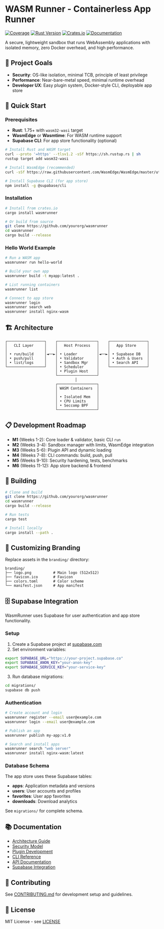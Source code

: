 
# WASM Runner - Containerless App Runner


[![Coverage](https://codecov.io/gh/yourorg/wasmrunner/branch/main/graph/badge.svg)](https://codecov.io/gh/yourorg/wasmrunner)
[![Rust Version](https://img.shields.io/badge/rust-1.75+-blue.svg)](https://www.rust-lang.org)
[![Crates.io](https://img.shields.io/crates/v/wasmrunner.svg)](https://crates.io/crates/wasmrunner)
[![Documentation](https://docs.rs/wasmrunner/badge.svg)](https://docs.rs/wasmrunner)

A secure, lightweight sandbox that runs WebAssembly applications with isolated memory, zero Docker overhead, and high performance.

## 🎯 Project Goals

- **Security**: OS-like isolation, minimal TCB, principle of least privilege
- **Performance**: Near-bare-metal speed, minimal runtime overhead  
- **Developer UX**: Easy plugin system, Docker-style CLI, deployable app store

## 🚀 Quick Start

### Prerequisites

- **Rust**: 1.75+ with `wasm32-wasi` target
- **WasmEdge** or **Wasmtime**: For WASM runtime support
- **Supabase CLI**: For app store functionality (optional)

```bash
# Install Rust and WASM target
curl --proto '=https' --tlsv1.2 -sSf https://sh.rustup.rs | sh
rustup target add wasm32-wasi

# Install WasmEdge (recommended)
curl -sSf https://raw.githubusercontent.com/WasmEdge/WasmEdge/master/utils/install.sh | bash

# Install Supabase CLI (for app store)
npm install -g @supabase/cli
```

### Installation

```bash
# Install from crates.io
cargo install wasmrunner

# Or build from source
git clone https://github.com/yourorg/wasmrunner
cd wasmrunner
cargo build --release
```

### Hello World Example

```bash
# Run a WASM app
wasmrunner run hello-world

# Build your own app
wasmrunner build -t myapp:latest .

# List running containers
wasmrunner list

# Connect to app store
wasmrunner login
wasmrunner search web
wasmrunner install nginx-wasm
```

## 🏗️ Architecture

```
┌─────────────────┐    ┌──────────────────┐    ┌─────────────────┐
│   CLI Layer     │    │   Host Process   │    │   App Store     │
│                 │    │                  │    │                 │
│ • run/build     │◄──►│ • Loader         │◄──►│ • Supabase DB   │
│ • push/pull     │    │ • Validator      │    │ • Auth & Users  │
│ • list/logs     │    │ • Sandbox Mgr    │    │ • Search API    │
└─────────────────┘    │ • Scheduler      │    └─────────────────┘
                       │ • Plugin Host    │
                       └──────────────────┘
                                │
                       ┌──────────────────┐
                       │ WASM Containers  │
                       │                  │
                       │ • Isolated Mem   │
                       │ • CPU Limits     │
                       │ • Seccomp BPF    │
                       └──────────────────┘
```

## 📋 Development Roadmap

- **M1** (Weeks 1-2): Core loader & validator, basic CLI `run`
- **M2** (Weeks 3-4): Sandbox manager with limits, WasmEdge integration
- **M3** (Weeks 5-6): Plugin API and dynamic loading
- **M4** (Weeks 7-8): CLI commands: build, push, pull
- **M5** (Weeks 9-10): Security hardening, tests, benchmarks
- **M6** (Weeks 11-12): App store backend & frontend

## 🔧 Building

```bash
# Clone and build
git clone https://github.com/yourorg/wasmrunner
cd wasmrunner
cargo build --release

# Run tests
cargo test

# Install locally
cargo install --path .
```

## 🎨 Customizing Branding

Replace assets in the `branding/` directory:

```
branding/
├── logo.png          # Main logo (512x512)
├── favicon.ico       # Favicon
├── colors.toml       # Color scheme
└── manifest.json     # App manifest
```

## 🗄️ Supabase Integration

WasmRunner uses Supabase for user authentication and app store functionality.

### Setup

1. Create a Supabase project at [supabase.com](https://supabase.com)
2. Set environment variables:

```bash
export SUPABASE_URL="https://your-project.supabase.co"
export SUPABASE_ANON_KEY="your-anon-key"
export SUPABASE_SERVICE_KEY="your-service-key"
```

3. Run database migrations:

```bash
cd migrations/
supabase db push
```

### Authentication

```bash
# Create account and login
wasmrunner register --email user@example.com
wasmrunner login --email user@example.com

# Publish an app
wasmrunner publish my-app:v1.0

# Search and install apps
wasmrunner search "web server"
wasmrunner install nginx-wasm:latest
```

### Database Schema

The app store uses these Supabase tables:

- **apps**: Application metadata and versions
- **users**: User accounts and profiles  
- **favorites**: User app favorites
- **downloads**: Download analytics

See `migrations/` for complete schema.

## 📚 Documentation

- [Architecture Guide](docs/architecture.md)
- [Security Model](docs/security.md)
- [Plugin Development](docs/plugins.md)
- [CLI Reference](docs/cli.md)
- [API Documentation](docs/api.md)
- [Supabase Integration](docs/supabase.md)

## 🤝 Contributing

See [CONTRIBUTING.md](CONTRIBUTING.md) for development setup and guidelines.

## 📄 License

MIT License - see [LICENSE](LICENSE)
